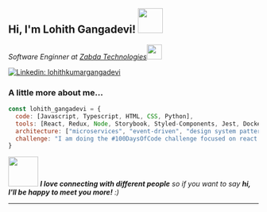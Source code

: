 <h2> Hi, I'm Lohith Gangadevi! <img src="https://media.giphy.com/media/mGcNjsfWAjY5AEZNw6/giphy.gif" width="50"></h2>
<p><em>Software Enginner at <a href="https://zabda.com/">Zabda Technologies</a><img src="https://media.giphy.com/media/fYSnHlufseco8Fh93Z/giphy.gif" width="30">
</em></p>

[![Linkedin: lohithkumargangadevi](https://img.shields.io/badge/-lohith-blue?style=flat-square&logo=Linkedin&logoColor=white&link=https://www.linkedin.com/in/lohithkumargangadevi/)]([https://www.linkedin.com/in/thaianebraga/](https://www.linkedin.com/in/lohithkumargangadevi/))


### A little more about me...  

```javascript
const lohith_gangadevi = {
  code: [Javascript, Typescript, HTML, CSS, Python],
  tools: [React, Redux, Node, Storybook, Styled-Components, Jest, Docker],
  architecture: ["microservices", "event-driven", "design system pattern"],
  challenge: "I am doing the #100DaysOfCode challenge focused on react and typescript"
}
```

<img src="https://media.giphy.com/media/LnQjpWaON8nhr21vNW/giphy.gif" width="60"> <em><b>I love connecting with different people</b> so if you want to say <b>hi, I'll be happy to meet you more!</b> :)</em>

---
